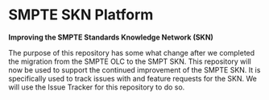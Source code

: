 # SMPTE SKN Platform

**Improving the SMPTE Standards Knowledge Network (SKN)**

The purpose of this repository has some what change after we completed the migration from the SMPTE OLC to the SMPT SKN. This repository will now be used to support the continued improvement of the SMPTE SKN. It is specifically used to track issues with and feature requests for the SKN. We will use the Issue Tracker for this repository to do so.

